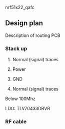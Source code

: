 nrf51x22_qafc

## Design plan

Description of routing PCB

### Stack up
1. Normal (signal) traces

2. Power

3. GND

4. Normal (signal) traces

Below 100Mhz

LDO:
TLV70433DBVR

### RF cable
